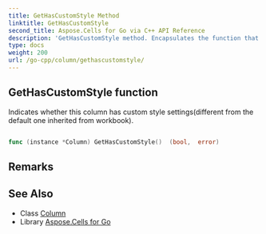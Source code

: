 ```yaml
---
title: GetHasCustomStyle Method 
linktitle: GetHasCustomStyle
second_title: Aspose.Cells for Go via C++ API Reference
description: 'GetHasCustomStyle method. Encapsulates the function that represents gethascustomstyle in Go.'
type: docs
weight: 200
url: /go-cpp/column/gethascustomstyle/
---
```


## GetHasCustomStyle function

Indicates whether this column has custom style settings(different from the default one inherited from workbook).

```go

func (instance *Column) GetHasCustomStyle()  (bool,  error) 

```

## Remarks


## See Also

* Class [Column](../)
* Library [Aspose.Cells for Go](../../)
